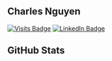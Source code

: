 <p align="center">
    <h2>Charles Nguyen</h2>
</p>

[![Visits Badge](https://badges.pufler.dev/visits/nkarl/nkarl)](https:nkarl.github.io)
[![LinkedIn Badge](https://img.shields.io/badge/LinkedIn-Profile-informational?style=flat&logo=linkedin&logoColor=white&color=0D76A8)](https://www.linkedin.com/in/ch-nguyen/)



## GitHub Stats

<!-- GitHub Stats -- >

[![Anurag's GitHub stats](https://github-readme-stats.vercel.app/api?username=anuraghazra)](https://github.com/anuraghazra/github-readme-stats)
